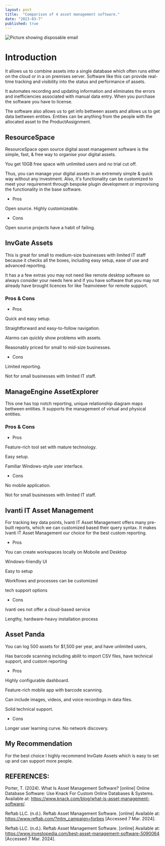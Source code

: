 ```yaml
---
layout: post
title:  "Comparison of 4 asset management software."
date: "2023-03-7"
published: true
---
```


<img src="../images/rodeo-project-management-software-iqLVxrHp46k-unsplash.jpg" class="image fit" alt="Picture showing disposable email"/>

# Introduction

It allows us to combine assets into a single database which often runs either on the cloud or in a on premises server. Software like this can provide real-time tracking and visibility into the status and performance of assets.

It automates recording and updating information and eliminates the errors and inefficiencies associated with manual data entry. When you purchase the software you have to license.   

The software also allows us to get info bettween assets and allows us to get data bettween entities. Entities can be anything from the people with the allocated asset to the ProductAssignment.

## ResourceSpace

ResourceSpace open source digital asset management software is the simple, fast, & free way to organise your digital assets. 

You get 10GB free space with unlimited users and no trial cut off. 

Thus, you can manage your digital assets in an extremely simple & quick way without any investment. Also, it's functionality can be customized to meet your requirement through bespoke plugin development or improvising the functionality in the base software.

- Pros

Open source. Highly customizeable.

- Cons

Open source projects have a habit of failing.

## InvGate Assets

This is great for small to medium-size businesses with limited IT staff because it checks all the boxes, including easy setup, ease of use and advanced reporting. 

It has a a few extras you may not need like remote desktop software so always consider your needs here and if you have software that you may not already have brought licences for like Teamviewer for remote support.

### Pros & Cons

- Pros

Quick and easy setup.

Straightforward and easy-to-follow navigation.

Alarms can quickly show problems with assets.

Reasonably priced for small to mid-size businesses.

- Cons

Limited reporting.

Not for small businesses with limited IT staff.

## ManageEngine AssetExplorer

This one has top notch reporting, unique relationship diagram maps bettween entities. It supports the management of virtual and physical entities. 

### Pros & Cons

- Pros
  
Feature-rich tool set with mature technology.

Easy setup.

Familiar Windows-style user interface.

- Cons

No mobile application.

Not for small businesses with limited IT staff.

## Ivanti IT Asset Management

For tracking key data points, Ivanti IT Asset Management offers many pre-built reports, which we can customized based their query syntax. It makes Ivanti IT Asset Management our choice for the best custom reporting.

- Pros

You can create workspaces locally on Moboile and Desktop

Windows-friendly UI

Easy to setup

Workflows and processes can be customized

tech support options

- Cons

Ivanti oes not offer a cloud-based service

Lengthy, hardware-heavy installation process

## Asset Panda

You can log 500 assets for $1,500 per year, and have unlimited users, 

Has barcode scanning including abilit to import CSV files, have technical support, and custom reporting

- Pros

Highly configurable dashboard.

Feature-rich mobile app with barcode scanning.

Can include images, videos, and voice recordings in data files.

Solid technical support.

- Cons

Longer user learning curve. No network discovery.


## My Recommendation

For the best choice I highly recommend InvGate Assets which is easy to set up and can support more people.

## REFERENCES:

Porter, T. (2024). What Is Asset Management Software? [online] Online Database Software: Use Knack For Custom Online Databases & Systems. Available at: https://www.knack.com/blog/what-is-asset-management-software/.

Reftab LLC. (n.d.). Reftab Asset Management Software. [online] Available at: https://www.reftab.com/?mtm_campaign=forbes [Accessed 7 Mar. 2024].

Reftab LLC. (n.d.). Reftab Asset Management Software. [online] Available at: https://www.investopedia.com/best-asset-management-software-5090064 [Accessed 7 Mar. 2024].
